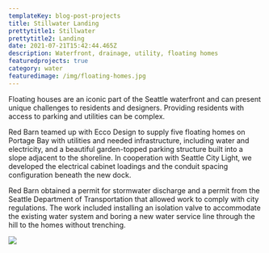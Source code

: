 ```yaml
---
templateKey: blog-post-projects
title: Stillwater Landing
prettytitle1: Stillwater
prettytitle2: Landing
date: 2021-07-21T15:42:44.465Z
description: Waterfront, drainage, utility, floating homes
featuredprojects: true
category: water
featuredimage: /img/floating-homes.jpg
---
```

Floating houses are an iconic part of the Seattle waterfront and can present unique challenges to residents and designers. Providing residents with access to parking and utilities can be complex.

Red Barn teamed up with Ecco Design to supply five floating homes on Portage Bay with utilities and needed infrastructure, including water and electricity, and a beautiful garden-topped parking structure built into a slope adjacent to the shoreline. In cooperation with Seattle City Light, we developed the electrical cabinet loadings and the conduit spacing configuration beneath the new dock.

Red Barn obtained a permit for stormwater discharge and a permit from the Seattle Department of Transportation that allowed work to comply with city regulations. The work included installing an isolation valve to accommodate the existing water system and boring a new water service line through the hill to the homes without trenching.

![](/img/floating-homes-2.jpg)